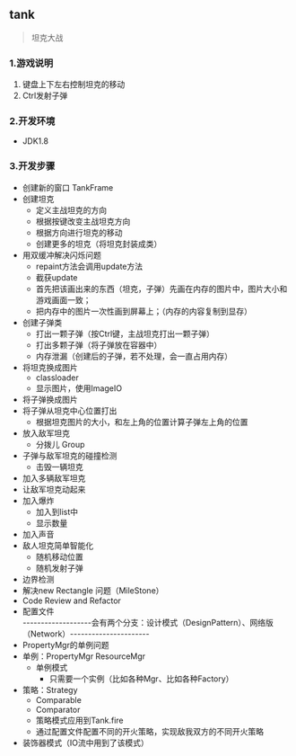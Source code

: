 ## tank
> 坦克大战

### 1.游戏说明
1. 键盘上下左右控制坦克的移动
2. Ctrl发射子弹

### 2.开发环境
- JDK1.8


### 3.开发步骤
- 创建新的窗口 TankFrame
- 创建坦克
  - 定义主战坦克的方向
  - 根据按键改变主战坦克方向
  - 根据方向进行坦克的移动
  - 创建更多的坦克（将坦克封装成类）
- 用双缓冲解决闪烁问题
  - repaint方法会调用update方法
  - 截获update
  - 首先把该画出来的东西（坦克，子弹）先画在内存的图片中，图片大小和游戏画面一致；
  - 把内存中的图片一次性画到屏幕上；（内存的内容复制到显存）
- 创建子弹类
  - 打出一颗子弹（按Ctrl键，主战坦克打出一颗子弹）
  - 打出多颗子弹（将子弹放在容器中）
  - 内存泄漏（创建后的子弹，若不处理，会一直占用内存）
- 将坦克换成图片
  - classloader
  - 显示图片，使用ImageIO
- 将子弹换成图片
- 将子弹从坦克中心位置打出
  - 根据坦克图片的大小，和左上角的位置计算子弹左上角的位置
- 放入敌军坦克
  - 分拨儿 Group
- 子弹与敌军坦克的碰撞检测
  - 击毁一辆坦克
- 加入多辆敌军坦克
- 让敌军坦克动起来
- 加入爆炸
  - 加入到list中
  - 显示数量
- 加入声音
- 敌人坦克简单智能化
  - 随机移动位置
  - 随机发射子弹
- 边界检测
- 解决new Rectangle 问题（MileStone）
- Code Review and Refactor
- 配置文件  
-------------------会有两个分支：设计模式（DesignPattern）、网络版（Network）----------------------
- PropertyMgr的单例问题
- 单例：PropertyMgr  ResourceMgr
  - 单例模式
    - 只需要一个实例（比如各种Mgr、比如各种Factory）
- 策略：Strategy
  - Comparable
  - Comparator
  - 策略模式应用到Tank.fire
  - 通过配置文件配置不同的开火策略，实现敌我双方的不同开火策略
- 装饰器模式（IO流中用到了该模式）